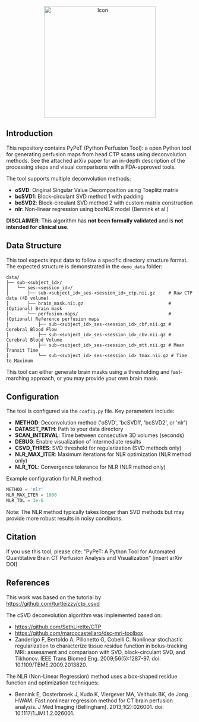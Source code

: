 <div align="center">
  <img src="icon.png" alt="Icon" width="300"/>
</div>

## Introduction

This repository contains PyPeT (Python Perfusion Tool): a open Python tool for generating perfusion maps from head CTP scans using deconvolution methods. See the attached arXiv paper for an in-depth description of the processing steps and visual comparisons with a FDA-approved tools.

The tool supports multiple deconvolution methods:
- **oSVD**: Original Singular Value Decomposition using Toeplitz matrix
- **bcSVD1**: Block-circulant SVD method 1 with padding
- **bcSVD2**: Block-circulant SVD method 2 with custom matrix construction  
- **nlr**: Non-linear regression using boxNLR model (Bennink et al.)

**DISCLAIMER**: This algorithm has **not been formally validated** and is **not intended for clinical use**.

## Data Structure

This tool expects input data to follow a specific directory structure format. The expected structure is demonstrated in the `demo_data` folder:

```
data/
├── sub-<subject_id>/
│   └── ses-<session_id>/
│       ├── sub-<subject_id>_ses-<session_id>_ctp.nii.gz     # Raw CTP data (4D volume)
│       ├── brain_mask.nii.gz                                # (Optional) Brain mask
│       └── perfusion-maps/                                  # (Optional) Reference perfusion maps
│           ├── sub-<subject_id>_ses-<session_id>_cbf.nii.gz # Cerebral Blood Flow
│           ├── sub-<subject_id>_ses-<session_id>_cbv.nii.gz # Cerebral Blood Volume
│           ├── sub-<subject_id>_ses-<session_id>_mtt.nii.gz # Mean Transit Time
│           └── sub-<subject_id>_ses-<session_id>_tmax.nii.gz # Time to Maximum
```

This tool can either generate brain masks using a thresholding and fast-marching approach, or you may provide your own brain mask.

## Configuration

The tool is configured via the `config.py` file. Key parameters include:

- **METHOD**: Deconvolution method ('oSVD', 'bcSVD1', 'bcSVD2', or 'nlr')
- **DATASET_PATH**: Path to your data directory
- **SCAN_INTERVAL**: Time between consecutive 3D volumes (seconds)
- **DEBUG**: Enable visualization of intermediate results
- **CSVD_THRES**: SVD threshold for regularization (SVD methods only)
- **NLR_MAX_ITER**: Maximum iterations for NLR optimization (NLR method only)
- **NLR_TOL**: Convergence tolerance for NLR (NLR method only)

Example configuration for NLR method:
```python
METHOD = 'nlr'
NLR_MAX_ITER = 1000
NLR_TOL = 1e-6
```

Note: The NLR method typically takes longer than SVD methods but may provide more robust results in noisy conditions.

## Citation

If you use this tool, please cite: "PyPeT: A Python Tool for Automated Quantitative Brain CT Perfusion Analysis and Visualization" [insert arXiv DOI]

## References

This work was based on the tutorial by https://github.com/turtleizzy/ctp_csvd

The cSVD deconvolution algorithm was implemented based on:
- https://github.com/SethLirette/CTP 
- https://github.com/marcocastellaro/dsc-mri-toolbox
- Zanderigo F, Bertoldo A, Pillonetto G, Cobelli C. Nonlinear stochastic regularization to characterize tissue residue function in bolus-tracking MRI: assessment and comparison with SVD, block-circulant SVD, and Tikhonov. IEEE Trans Biomed Eng. 2009;56(5):1287-97. doi: 10.1109/TBME.2009.2013820.

The NLR (Non-Linear Regression) method uses a box-shaped residue function and optimization techniques:
- Bennink E, Oosterbroek J, Kudo K, Viergever MA, Velthuis BK, de Jong HWAM. Fast nonlinear regression method for CT brain perfusion analysis. J Med Imaging (Bellingham). 2013;1(2):026001. doi: 10.1117/1.JMI.1.2.026001.
